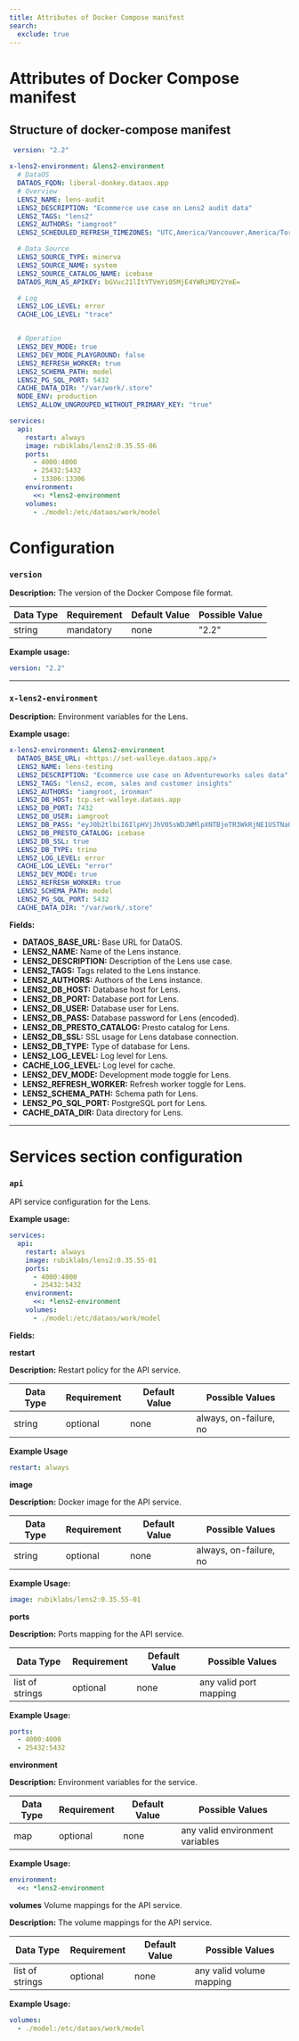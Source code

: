 ```yaml
---
title: Attributes of Docker Compose manifest
search:
  exclude: true
---
```




# Attributes of Docker Compose manifest

## Structure of docker-compose manifest

```yaml
 version: "2.2"

x-lens2-environment: &lens2-environment
  # DataOS
  DATAOS_FQDN: liberal-donkey.dataos.app
  # Overview
  LENS2_NAME: lens-audit
  LENS2_DESCRIPTION: "Ecommerce use case on Lens2 audit data"
  LENS2_TAGS: "lens2"
  LENS2_AUTHORS: "iamgroot"
  LENS2_SCHEDULED_REFRESH_TIMEZONES: "UTC,America/Vancouver,America/Toronto"

  # Data Source
  LENS2_SOURCE_TYPE: minerva
  LENS2_SOURCE_NAME: system
  LENS2_SOURCE_CATALOG_NAME: icebase
  DATAOS_RUN_AS_APIKEY: bGVuc21lItYTVmYi05MjE4YWRiMDY2YmE=

  # Log
  LENS2_LOG_LEVEL: error
  CACHE_LOG_LEVEL: "trace"


  # Operation
  LENS2_DEV_MODE: true
  LENS2_DEV_MODE_PLAYGROUND: false
  LENS2_REFRESH_WORKER: true
  LENS2_SCHEMA_PATH: model
  LENS2_PG_SQL_PORT: 5432
  CACHE_DATA_DIR: "/var/work/.store"
  NODE_ENV: production
  LENS2_ALLOW_UNGROUPED_WITHOUT_PRIMARY_KEY: "true"

services:
  api:
    restart: always
    image: rubiklabs/lens2:0.35.55-06
    ports:
      - 4000:4000
      - 25432:5432
      - 13306:13306
    environment:
      <<: *lens2-environment   
    volumes:
      - ./model:/etc/dataos/work/model
```

# Configuration

### **`version`**

**Description:** The version of the Docker Compose file format.

| Data Type | Requirement | Default Value | Possible Value |
| --- | --- | --- | --- |
| string | mandatory | none | "2.2" |

**Example usage:**

```yaml
version: "2.2"
```

---

### **`x-lens2-environment`**

**Description:** Environment variables for the Lens.

**Example usage:**

```yaml
x-lens2-environment: &lens2-environment
  DATAOS_BASE_URL: <https://set-walleye.dataos.app/>
  LENS2_NAME: lens-testing
  LENS2_DESCRIPTION: "Ecommerce use case on Adventureworks sales data"
  LENS2_TAGS: "lens2, ecom, sales and customer insights"
  LENS2_AUTHORS: "iamgroot, ironman"
  LENS2_DB_HOST: tcp.set-walleye.dataos.app
  LENS2_DB_PORT: 7432
  LENS2_DB_USER: iamgroot
  LENS2_DB_PASS: "eyJ0b2tlbiI6IlpHVjJhV05sWDJWMlpXNTBjeTR3WkRjNE1USTNaQzFoTURKaUxUUmpZamt0WWpZek9DMDBZamMwTTJFME16WXlZekU9IiwgImNsdXN0ZXIiOiJzeXN0ZW0ifQo="
  LENS2_DB_PRESTO_CATALOG: icebase
  LENS2_DB_SSL: true
  LENS2_DB_TYPE: trino
  LENS2_LOG_LEVEL: error
  CACHE_LOG_LEVEL: "error"
  LENS2_DEV_MODE: true
  LENS2_REFRESH_WORKER: true
  LENS2_SCHEMA_PATH: model
  LENS2_PG_SQL_PORT: 5432
  CACHE_DATA_DIR: "/var/work/.store"

```

**Fields:**

- **DATAOS_BASE_URL:** Base URL for DataOS.
- **LENS2_NAME:** Name of the Lens instance.
- **LENS2_DESCRIPTION:** Description of the Lens use case.
- **LENS2_TAGS:** Tags related to the Lens instance.
- **LENS2_AUTHORS:** Authors of the Lens instance.
- **LENS2_DB_HOST:** Database host for Lens.
- **LENS2_DB_PORT:** Database port for Lens.
- **LENS2_DB_USER:** Database user for Lens.
- **LENS2_DB_PASS:** Database password for Lens (encoded).
- **LENS2_DB_PRESTO_CATALOG:** Presto catalog for Lens.
- **LENS2_DB_SSL:** SSL usage for Lens database connection.
- **LENS2_DB_TYPE:** Type of database for Lens.
- **LENS2_LOG_LEVEL:** Log level for Lens.
- **CACHE_LOG_LEVEL:** Log level for cache.
- **LENS2_DEV_MODE:** Development mode toggle for Lens.
- **LENS2_REFRESH_WORKER:** Refresh worker toggle for Lens.
- **LENS2_SCHEMA_PATH:** Schema path for Lens.
- **LENS2_PG_SQL_PORT:** PostgreSQL port for Lens.
- **CACHE_DATA_DIR:** Data directory for Lens.

---

# Services section configuration

### **`api`**

API service configuration for the Lens.

**Example usage:**

```yaml
services:
  api:
    restart: always
    image: rubiklabs/lens2:0.35.55-01 
    ports:
      - 4000:4000
      - 25432:5432
    environment:
      <<: *lens2-environment
    volumes:
      - ./model:/etc/dataos/work/model
```

**Fields:**

**restart** 

**Description:** Restart policy for the API service.

| **Data Type** | **Requirement** | **Default Value** | **Possible Values**       |
| ------------- | --------------- | ----------------- | ------------------------- |
| string        | optional        | none              | always, on-failure, no    |

**Example Usage** 

```yaml
restart: always
```

**image** 

**Description:** Docker image for the API service.

| **Data Type** | **Requirement** | **Default Value** | **Possible Values**       |
| ------------- | --------------- | ----------------- | ------------------------- |
| string        | optional        | none              | always, on-failure, no    |

**Example Usage:** 

```yaml
image: rubiklabs/lens2:0.35.55-01 
```

**ports**

**Description:**  Ports mapping for the API service.

| **Data Type**      | **Requirement** | **Default Value** | **Possible Values**     |
| ------------------ | --------------- | ----------------- | ----------------------- |
| list of strings    | optional        | none              | any valid port mapping  |

**Example Usage:**
      
```yaml
ports:
  - 4000:4000
  - 25432:5432
```
        
**environment**

**Description:** Environment variables for the service.

| **Data Type** | **Requirement** | **Default Value** | **Possible Values**                |
| ------------- | --------------- | ----------------- | ---------------------------------- |
| map            | optional        | none              | any valid environment variables    |

**Example Usage:**
        
```yaml
environment:
  <<: *lens2-environment
```
        
**volumes** Volume mappings for the API service.

**Description:** The volume mappings for the API service.

| **Data Type**     | **Requirement** | **Default Value** | **Possible Values**        |
| ----------------- | --------------- | ----------------- | --------------------------- |
| list of strings   | optional        | none              | any valid volume mapping    |

**Example Usage:**
        
```yaml
volumes:
  - ./model:/etc/dataos/work/model

```